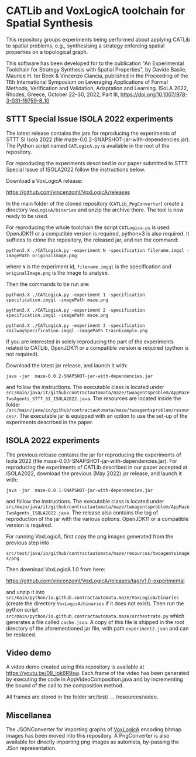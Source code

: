 # CATLib and VoxLogicA toolchain for Spatial Synthesis

This repository groups experiments being performed about applying CATLib to spatial problems, e.g., synthesising a strategy 
enforcing spatial properties on a topological graph.

This software has been developed for to the publication "An Experimental Toolchain for Strategy Synthesis with Spatial Properties", by Davide Basile, Maurice H. ter Beek & Vincenzo Ciancia, published in the Proceeding of the 11th International Symposium on Leveraging Applications of Formal Methods, Verification and Validation,  Adaptation and Learning.  ISoLA 2022, Rhodes, Greece, October 22–30, 2022,  Part III, https://doi.org/10.1007/978-3-031-19759-8_10 


## STTT Special Issue ISOLA 2022 experiments

The latest release contains the jars for reproducing the experiments of STTT SI Isola 2022 (file maze-0.0.2-SNAPSHOT-jar-with-dependencies.jar). 
The Python script named `CATLogicA.py` is available in the root of the repository.

For reproducing the experiments  described in our paper submitted to STTT Special Issue of ISOLA2022 follow the instructions below.

Download a VoxLogicA release:

https://github.com/vincenzoml/VoxLogicA/releases

In the main folder of the cloned repository (`CATLib_PngConverter`) create a directory `VoxLogicA/binaries` and unzip the archive there. The tool is now ready to be used.

For reproducing the whole toolchain the script `CATLogica.py` is used.
OpenJDK11 or a compatible version is required, python>3 is also required.
It suffices to clone the repository, the released jar, and run the command:

`python3.X ./CATLogicA.py -experiment N -specification filename.imgql -imagePath originalImage.png`

where `N` is the experiment id, `filename.imgql` is the specification and `originalImage.png` is the image to analyse. 

Then the commands to be run are:

`python3.X ./CATLogicA.py -experiment 1 -specification specification.imgql -imagePath maze.png`

`python3.X ./CATLogicA.py -experiment 2 -specification specification.imgql -imagePath maze.png`

`python3.X ./CATLogicA.py -experiment 3 -specification railwaySpecification.imgql -imagePath trainExample.png`

If you are interested in solely reproducing the part of the experiments related to CATLib, 
OpenJDK11 or a compatible version is required (python is not required).

Download the latest jar release, and launch it with:

`java -jar  maze-0.0.2-SNAPSHOT-jar-with-dependencies.jar`

and follow the instructions. The executable class is located under `src/main/java/it/github/contractautomata/maze/twoagentsproblem/AppMazeTwoAgents_STTT_SI_ISOLA2022.java`. 
The resources are located inside the folder `/src/main/java/io/github/contractautomata/maze/twoagentsproblem/resources/`. 
The executable jar is equipped with an option to use the set-up of the experiments described in the paper.

## ISOLA 2022 experiments

The previous release contains the jar for reproducing  the experiments of Isola 2022 (file maze-0.0.1-SNAPSHOT-jar-with-dependencies.jar). 
For reproducing the experiments of CATLib described in our paper accepted  at ISOLA2022, download the previous (May 2022) jar release, and launch it with:

`java -jar  maze-0.0.1-SNAPSHOT-jar-with-dependencies.jar`

and follow the instructions. The executable class is located under `src/main/java/it/github/contractautomata/maze/twoagentsproblem/AppMazeTwoAgents_ISOLA2022.java`.
The release also contains the log of reproduction of the jar with the various options. 
OpenJDK11 or  a compatible version is required.


For running VoxLogicA, first copy the png images generated from the previous step into 

`src/test/java/io/github/contractautomata/maze/resources/twoagentsimages/png`

Then download VoxLogicA 1.0 from here: 

https://github.com/vincenzoml/VoxLogicA/releases/tag/v1.0-experimental 

and unzip it into `src/main/python/io.github.contractautomata.maze/VoxLogicA/binaries` (create the directory `VoxLogicA/binaries` if it does not exist). Then run the python script `src/main/python/io.github.contractautomata.maze/orchestrate.py` which generates a file called `cache.json`. A copy of this file is shipped in the root directory of the aforementioned jar file, with path `experiment2.json` and can be replaced. 



## Video demo
A video demo created using this repository is available at https://youtu.be/08_iok6R9sw.
Each frame of the video has been generated by executing the code in  AppVideoComposition.java
and by incrementing the bound of the call to the composition method. 

All frames are stored in the folder src/test/ ... /resources/video.


## Miscellanea

The JSONConverter for importing graphs of <a href="https://github.com/vincenzoml/VoxLogicA">VoxLogicA</a> encoding bitmap images has been moved into this repository.
A PngConverter is also available for directly importing png images as automata, by-passing the JSon representation.
